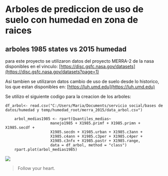 # Arboles de prediccion de uso de suelo con humedad en zona de raices 

## arboles 1985 states vs 2015 humedad

para este proyecto se utilizaron datos del proyecto MERRA-2 de la nasa disponibles en el vinculo: [https://disc.gsfc.nasa.gov/datasets](https://disc.gsfc.nasa.gov/datasets?page=1)

Asi tambien se utilizaron datos cambio de uso de suelo desde lo historico, los que estan disponibles en: [https://luh.umd.edu](https://luh.umd.edu)

Se utilizo el siguiente codigo para la creacion de los arboles: 

    df_arbol<- read.csv("C:/Users/Maria/Documents/servicio social/bases de datos/humedad y temp/humedad_root/merra_2015/data_arbol.csv")
 
        arbol_medias1985 <- rpart(Quantiles_medias~ 
                        manejo1985 + X1985.primf + X1985.primn + X1985.secdf +
                        X1985.secdn + X1985.urban + X1985.c3ann +  
                        X1985.c4ann + X1985.c3per + X1985.c4per + 
                        X1985.c3nfx + X1985.pastr + X1985.range,
                        data = df_arbol, method = "class")
        rpart.plot(arbol_medias1985)


![]((https://github.com/marianalara8/Servicio-Social/blob/main/Arbol_medias1985.png))

> Follow your heart.
